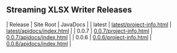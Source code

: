 ## Streaming XLSX Writer Releases

| Release | Site Root | JavaDocs |
| latest | [latest/project-info.html](https://Yaytay.github.io/vertx-resteasy-helpers/latest/project-info.html) | [latest/apidocs/index.html](https://Yaytay.github.io/vertx-resteasy-helpers/latest/apidocs/index.html) | 
| 0.0.7 | [0.0.7/project-info.html](https://Yaytay.github.io/vertx-resteasy-helpers/0.0.7/project-info.html) | [0.0.7/apidocs/index.html](https://Yaytay.github.io/vertx-resteasy-helpers/0.0.7/apidocs/index.html) | 
| 0.0.6 | [0.0.6/project-info.html](https://Yaytay.github.io/vertx-resteasy-helpers/0.0.6/project-info.html) | [0.0.6/apidocs/index.html](https://Yaytay.github.io/vertx-resteasy-helpers/0.0.6/apidocs/index.html) | 
